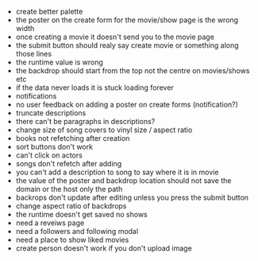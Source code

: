 - create better palette
- the poster on the create form for the movie/show page is the wrong width
- once creating a movie it doesn't send you to the movie page
- the submit button should realy say create movie or something along those lines
- the runtime value is wrong
- the backdrop should start from the top not the centre on movies/shows etc
- if the data never loads it is stuck loading forever
- notifications
- no user feedback on adding a poster on create forms (notification?)
- truncate descriptions
- there can't be paragraphs in descriptions?
- change size of song covers to vinyl size / aspect ratio
- books not refetching after creation
- sort buttons don't work
- can't click on actors
- songs don't refetch after adding
- you can't add a description to song to say where it is in movie
- the value of the poster and backdrop location should not save the domain or the host only the path
- backrops don't update after editing unless you press the submit button
- change aspect ratio of backdrops
- the runtime doesn't get saved no shows
- need a reveiws page
- need a followers and following modal
- need a place to show liked movies
- create person doesn't work if you don't upload image 